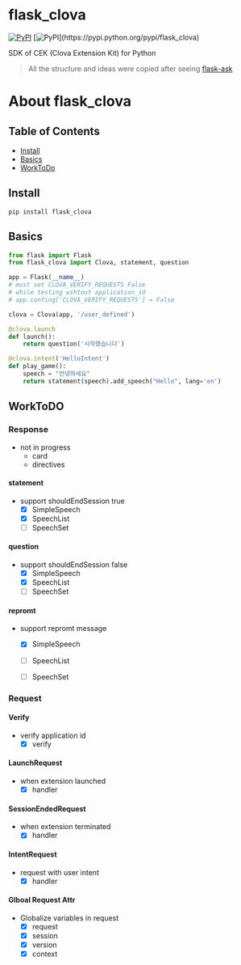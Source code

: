 # flask_clova

[![PyPI](https://img.shields.io/pypi/v/flask_clova.svg?v=1&maxAge=3601)](https://pypi.python.org/pypi/flask_clova)
[![PyPI](https://img.shields.io/pypi/l/flask_clova.svg?v=1&maxAge=2592000?)](https://pypi.python.org/pypi/flask_clova)

SDK of CEK (Clova Extension Kit) for Python <br>
> All the structure and ideas were copied after seeing [flask-ask](https://github.com/johnwheeler/flask-ask)

# About flask_clova
## Table of Contents
* [Install](#install)
* [Basics](#basics)
* [WorkToDo](#worktodo)


## Install
```
pip install flask_clova
```

## Basics
```python
from flask import Flask
from flask_clova import Clova, statement, question

app = Flask(__name__)
# must set CLOVA_VERIFY_REQUESTS False
# while testing wihtout application_id
# app.confing['CLOVA_VERIFY_REQUESTS'] = False

clova = Clova(app, '/user_defined')

@clova.launch
def launch():
    return question('시작했습니다')

@clova.intent('HelloIntent')
def play_game():
    speech = "안녕하세요"
    return statement(speech).add_speech("Hello", lang='en')
```

## WorkToDO

### Response
* not in progress
    - card
    - directives

#### statement
* support shouldEndSession true
    - [x] SimpleSpeech
    - [x] SpeechList
    - [ ] SpeechSet

#### question
* support shouldEndSession false
    - [x] SimpleSpeech
    - [x] SpeechList
    - [ ] SpeechSet

#### repromt
* support repromt message
    - [x] SimpleSpeech
    - [ ] SpeechList
    - [ ] SpeechSet


### Request

#### Verify
* verify application id
    - [x] verify

#### LaunchRequest
* when extension launched
    - [x] handler

#### SessionEndedRequest
* when extension terminated
    - [x] handler

#### IntentRequest
* request with user intent
    - [x] handler

#### Glboal Request Attr
* Globalize variables in request
    - [x] request
    - [x] session
    - [x] version
    - [x] context